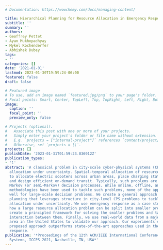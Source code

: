 ```yaml
---
# Documentation: https://wowchemy.com/docs/managing-content/

title: Hierarchical Planning for Resource Allocation in Emergency Response Systems
subtitle: ''
summary: ''
authors:
- Geoffrey Pettet
- Ayan Mukhopadhyay
- Mykel Kochenderfer
- Abhishek Dubey
tags:
- ''
categories: []
date: '2021-01-01'
lastmod: 2023-01-30T19:59:24-06:00
featured: false
draft: false

# Featured image
# To use, add an image named `featured.jpg/png` to your page's folder.
# Focal points: Smart, Center, TopLeft, Top, TopRight, Left, Right, BottomLeft, Bottom, BottomRight.
image:
  caption: ''
  focal_point: ''
  preview_only: false

# Projects (optional).
#   Associate this post with one or more of your projects.
#   Simply enter your project's folder or file name without extension.
#   E.g. `projects = ["internal-project"]` references `content/project/deep-learning/index.md`.
#   Otherwise, set `projects = []`.
projects: []
publishDate: '2023-01-31T01:59:23.836912Z'
publication_types:
- '1'
abstract: 'A classical problem in city-scale cyber-physical systems (CPS) is resource
  allocation under uncertainty. Spatial-temporal allocation of resources is optimized
  to allocate electric scooters across urban areas, place charging stations for vehicles,
  and design efficient on-demand transit. Typically, such problems are modeled as
  Markov (or semi-Markov) decision processes. While online, offline, and decentralized
  methodologies have been used to tackle such problems, none of the approaches scale
  well for large-scale decision problems. We create a general approach to hierarchical
  planning that leverages structure in city-level CPS problems to tackle resource
  allocation under uncertainty. We use emergency response as a case study and show
  how a large resource allocation problem can be split into smaller problems. We then
  create a principled framework for solving the smaller problems and tackling the
  interaction between them. Finally, we use real-world data from a major metropolitan
  area in the United States to validate our approach. Our experiments show that the
  proposed approach outperforms state-of-the-art approaches used in the field of emergency
  response. '
publication: '*Proceedings of the 12th ACM/IEEE International Conference on Cyber-Physical
  Systems, ICCPS 2021, Nashville, TN, USA*'
---
```

